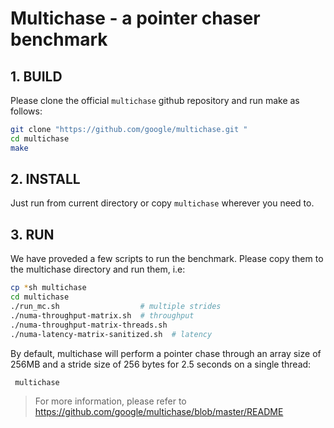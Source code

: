 # Multichase - a pointer chaser benchmark
## 1. BUILD

Please clone the official `multichase` github repository and run make as follows:

```bash
git clone "https://github.com/google/multichase.git "
cd multichase
make
```

## 2. INSTALL
Just run from current directory or copy `multichase` wherever you need to.

## 3. RUN
We have proveded a few scripts to run the benchmark. Please copy them to the multichase directory and run them, i.e:
```bash
cp *sh multichase
cd multichase
./run_mc.sh                  # multiple strides
./numa-throughput-matrix.sh  # throughput
./numa-throughput-matrix-threads.sh
./numa-latency-matrix-sanitized.sh  # latency
```

By default, multichase will perform a pointer chase through an array size of 256MB and a stride size of 256 bytes for 2.5 seconds on a single thread:
```bash 
 multichase
```

> For more information, please refer to https://github.com/google/multichase/blob/master/README
